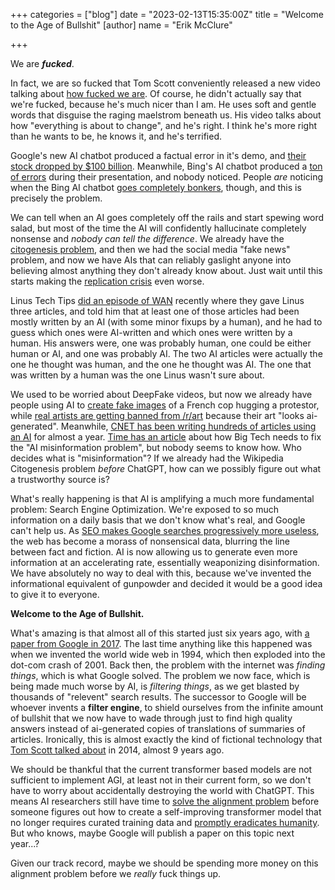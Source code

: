 +++
categories = ["blog"]
date = "2023-02-13T15:35:00Z"
title = "Welcome to the Age of Bullshit"
[author]
name = "Erik McClure"

+++

We are ***fucked***.

In fact, we are so fucked that Tom Scott conveniently released a new video talking about [how fucked we are](https://www.youtube.com/watch?v=jPhJbKBuNnA). Of course, he didn't actually say that we're fucked, because he's much nicer than I am. He uses soft and gentle words that disguise the raging maelstrom beneath us. His video talks about how "everything is about to change", and he's right. I think he's more right than he wants to be, he knows it, and he's terrified.

Google's new AI chatbot produced a factual error in it's demo, and [their stock dropped by $100 billion](https://www.npr.org/2023/02/09/1155650909/google-chatbot--error-bard-shares#:~:text=Kitwood%2FGetty%20Images-,Shares%20for%20Google's%20parent%20company%2C%20Alphabet%2C%20dropped%209%25%20Wednesday,Bard%2C%20gave%20an%20incorrect%20answer.&text=Google's%20parent%20company%2C%20Alphabet%2C%20lost,error%20in%20its%20first%20demo). Meanwhile, Bing's AI chatbot produced a [ton of errors](https://dkb.blog/p/bing-ai-cant-be-trusted) during their presentation, and nobody noticed. People *are* noticing when the Bing AI chatbot [goes completely bonkers](https://twitter.com/vladquant/status/1624996869654056960), though, and this is precisely the problem.

We can tell when an AI goes completely off the rails and start spewing word salad, but most of the time the AI will confidently hallucinate completely nonsense and *nobody can tell the difference*. We already have the [citogenesis problem](https://en.wikipedia.org/wiki/Wikipedia:List_of_citogenesis_incidents), and then we had the social media "fake news" problem, and now we have AIs that can reliably gaslight anyone into believing almost anything they don't already know about. Just wait until this starts making the [replication crisis](https://en.wikipedia.org/wiki/Replication_crisis) even worse.

Linus Tech Tips [did an episode of WAN](https://www.youtube.com/watch?v=TXsw_92Y2e0&t=3340s) recently where they gave Linus three articles, and told him that at least one of those articles had been mostly written by an AI (with some minor fixups by a human), and he had to guess which ones were AI-written and which ones were written by a human. His answers were, one was probably human, one could be either human or AI, and one was probably AI. The two AI articles were actually the one he thought was human, and the one he thought was AI. The one that was written by a human was the one Linus wasn't sure about. 

We used to be worried about DeepFake videos, but now we already have people using AI to [create fake images](https://twitter.com/WebCrooner/status/1623595551341088774) of a French cop hugging a protestor, while [real artists are getting banned from /r/art](https://www.pcgamer.com/artist-banned-from-art-subreddit-because-their-work-looked-ai-generated/) because their art "looks ai-generated". Meanwhile, [CNET has been writing hundreds of articles using an AI](https://futurism.com/the-byte/cnet-publishing-articles-by-ai) for almost a year. [Time has an article](https://time.com/6255162/big-tech-ai-misinformation-trust/?utm_medium=social&utm_term=ideas_technology&linkId=201343435) about how Big Tech needs to fix the "AI misinformation problem", but nobody seems to know how. Who decides what is "misinformation"? If we already had the Wikipedia Citogenesis problem *before* ChatGPT, how can we possibly figure out what a trustworthy source is? 

What's really happening is that AI is amplifying a much more fundamental problem: Search Engine Optimization. We're exposed to so much information on a daily basis that we don't know what's real, and Google can't help us. As [SEO makes Google searches progressively more useless](https://www.youtube.com/watch?v=48AOOynnmqU), the web has become a morass of nonsensical data, blurring the line between fact and fiction. AI is now allowing us to generate even more information at an accelerating rate, essentially weaponizing disinformation. We have absolutely no way to deal with this, because we've invented the informational equivalent of gunpowder and decided it would be a good idea to give it to everyone.

**Welcome to the Age of Bullshit.**

What's amazing is that almost all of this started just six years ago, with [a paper from Google in 2017](https://proceedings.neurips.cc/paper/2017/file/3f5ee243547dee91fbd053c1c4a845aa-Paper.pdf). The last time anything like this happened was when we invented the world wide web in 1994, which then exploded into the dot-com crash of 2001. Back then, the problem with the internet was *finding things*, which is what Google solved. The problem we now face, which is being made much worse by AI, is *filtering things*, as we get blasted by thousands of "relevent" search results. The successor to Google will be whoever invents a **filter engine**, to shield ourselves from the infinite amount of bullshit that we now have to wade through just to find high quality answers instead of ai-generated copies of translations of summaries of articles. Ironically, this is almost exactly the kind of fictional technology that [Tom Scott talked about](https://www.youtube.com/watch?v=_kBlH-DQsEg) in 2014, almost 9 years ago.

We should be thankful that the current transformer based models are not sufficient to implement AGI, at least not in their current form, so we don't have to worry about accidentally destroying the world with ChatGPT. This means AI researchers still have time to [solve the alignment problem](https://www.youtube.com/watch?v=hEUO6pjwFOo) before someone figures out how to create a self-improving transformer model that no longer requires curated training data and [promptly eradicates humanity](https://www.youtube.com/watch?v=3K25VPdbAjU&themeRefresh=1). But who knows, maybe Google will publish a paper on this topic next year...?

Given our track record, maybe we should be spending more money on this alignment problem before we *really* fuck things up.